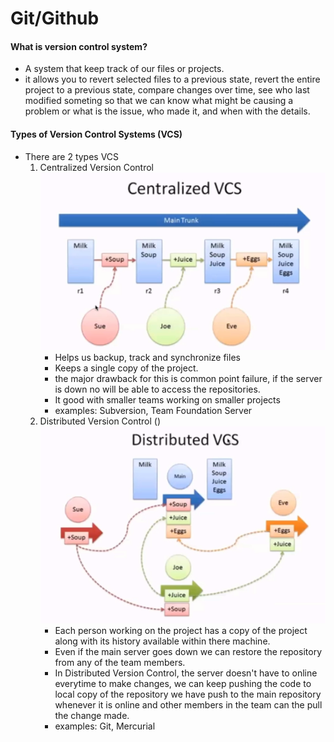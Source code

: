 # Git/Github


#### What is version control system?
- A system that keep track of our files or projects.
- it allows you to revert selected files to a previous state, revert the entire project to a previous state, compare changes over time, see who last modified someting so that we can know what might be causing a problem or what is the issue, who made it, and when with the details.

#### Types of Version Control Systems (VCS)
- There are 2 types VCS
    1. Centralized Version Control 
        ![Centralized Version Control](./images/centralizedversion_control.png)
        - Helps us backup, track and synchronize files
        - Keeps a single copy of the project.
        - the major drawback for this is common point failure, if the server is down no will be able to access the repositories.
        - It good with smaller teams working on smaller projects
        - examples: Subversion, Team Foundation Server
    2. Distributed Version Control ()
        ![Distributed Version Control](./images/distributed_version_control.png)
        - Each person working on the project has a copy of the project along with its history available within there machine.
        - Even if the main server goes down we can restore the repository from any of the team members.
        - In Distributed Version Control, the server doesn't have to online everytime to make changes, we can keep pushing the code to local copy of the repository we have push to the main repository whenever it is online and other members in the team can the pull the change made.
        - examples: Git, Mercurial
